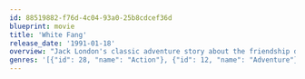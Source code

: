 ```yaml
---
id: 88519882-f76d-4c04-93a0-25b8cdcef36d
blueprint: movie
title: 'White Fang'
release_date: '1991-01-18'
overview: "Jack London's classic adventure story about the friendship developed between a Yukon gold hunter and the mixed dog-wolf he rescues from the hands of a man who mistreats him."
genres: '[{"id": 28, "name": "Action"}, {"id": 12, "name": "Adventure"}, {"id": 18, "name": "Drama"}, {"id": 10751, "name": "Family"}]'
---
```

